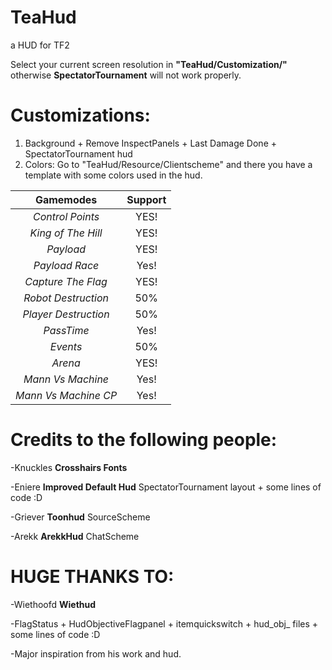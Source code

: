 # TeaHud
a HUD for TF2

Select your current screen resolution in **"TeaHud/Customization/"** otherwise **SpectatorTournament** will not work properly.

# Customizations:
1. Background  + Remove InspectPanels + Last Damage Done + SpectatorTournament hud
2. Colors: Go to "TeaHud/Resource/Clientscheme" and there you have a template with some colors used in the hud.

|**Gamemodes**|**Support**|
|:-:|:-:|
| *Control Points*  | YES!  |
| *King of The Hill*  | YES!  |
| *Payload*  | YES!  |
| *Payload Race*  | Yes!  |
| *Capture The Flag*  | YES!  |
| *Robot Destruction*  | 50%  |
| *Player Destruction*  | 50%  |
| *PassTime*  | Yes!  |
| *Events*  | 50%  |
| *Arena*  | YES!  |
| *Mann Vs Machine*  | Yes!  |
| *Mann Vs Machine CP*  | Yes!  |

# Credits to the following people:
-Knuckles **Crosshairs Fonts**

-Eniere **Improved Default Hud** SpectatorTournament layout + some lines of code :D

-Griever **Toonhud** SourceScheme

-Arekk **ArekkHud** ChatScheme

# HUGE THANKS TO:

-Wiethoofd **Wiethud**	

-FlagStatus + HudObjectiveFlagpanel + itemquickswitch + hud_obj_ files + some lines of code :D

-Major inspiration from his work and hud.
